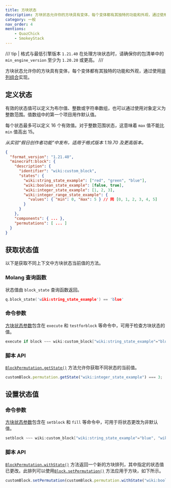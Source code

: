 ```yaml
---
title: 方块状态
description: 方块状态允许你的方块具有变体，每个变体都有其独特的功能和外观，通过使用排列组合实现。
category: 一般
nav_order: 4
mentions:
    - QuazChick
    - SmokeyStack
---
```


/// tip | 格式与最低引擎版本 `1.21.40`
在处理方块状态时，请确保你的包清单中的 `min_engine_version` 至少为 `1.20.20` 或更高。
///

方块状态允许你的方块具有变体，每个变体都有其独特的功能和外观，通过使用[排列组合](../blocks/block-permutations.md)实现。

## 定义状态

有效的状态值可以定义为布尔值、整数或字符串数组，也可以通过使用对象定义为整数范围。值数组中的第一个项目用作默认值。

每个状态最多可以定义 16 个有效值。对于整数范围状态，这意味着 `max` 值不能比 `min` 值高出 15。

_从实验“假日创作者功能”中发布，适用于格式版本 1.19.70 及更高版本。_

```json title="BP/blocks/custom_block.json"
{
  "format_version": "1.21.40",
  "minecraft:block": {
    "description": {
      "identifier": "wiki:custom_block",
      "states": {
        "wiki:string_state_example": ["red", "green", "blue"],
        "wiki:boolean_state_example": [false, true],
        "wiki:integer_state_example": [1, 2, 3],
        "wiki:integer_range_state_example": {
          "values": { "min": 0, "max": 5 } // 同 [0, 1, 2, 3, 4, 5]
        }
      }
    },
    "components": { ... },
    "permutations": [ ... ]
  }
}
```

## 获取状态值

以下是获取不同上下文中方块状态当前值的方法。

### Molang 查询函数

状态值由 `block_state` 查询函数返回。

```c title=""
q.block_state('wiki:string_state_example') == 'blue'
```

### 命令参数

[方块状态参数](../commands/block-states.md)包含在 `execute` 和 `testforblock` 等命令中，可用于检查方块状态的值。

```c title=""
execute if block ~~~ wiki:custom_block["wiki:string_state_example"="blue", "wiki:integer_state_example"=4] run kill
```

### 脚本 API

[`BlockPermutation.getState()`](https://learn.microsoft.com/minecraft/creator/scriptapi/minecraft/server/blockpermutation#getstate) 方法允许你获取不同状态的当前值。

```js title=""
customBlock.permutation.getState("wiki:integer_state_example") === 3;
```

## 设置状态值

### 命令参数

[方块状态参数](../commands/block-states.md)包含在 `setblock` 和 `fill` 等命令中，可用于将状态更改为非默认值。

```c title=""
setblock ~~~ wiki:custom_block["wiki:string_state_example"="blue", "wiki:integer_state_example"=4]
```

### 脚本 API

[`BlockPermutation.withState()`](https://learn.microsoft.com/minecraft/creator/scriptapi/minecraft/server/blockpermutation#withstate) 方法返回一个新的方块排列，其中指定的状态值已更改。此排列可以使用[`Block.setPermutation()`](https://learn.microsoft.com/minecraft/creator/scriptapi/minecraft/server/block#setpermutation) 方法应用于方块，如下所示。

```js title=""
customBlock.setPermutation(customBlock.permutation.withState("wiki:boolean_state_example", false));
```